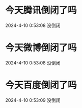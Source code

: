 # 今天腾讯倒闭了吗

2024-4-10 0:53:08 没倒闭

# 今天微博倒闭了吗

2024-4-10 0:53:08 没倒闭

# 今天百度倒闭了吗

2024-4-10 0:53:09 没倒闭

